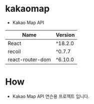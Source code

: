 # kakaomap
  - Kakao Map API

  |Name|Version|
  |---|---|
  |React|^18.2.0|
  |recoil|^0.7.7|
  |react-router-dom|^6.10.0|

# How
  - Kakao Map API 연슨용 프로젝트 입니다.
